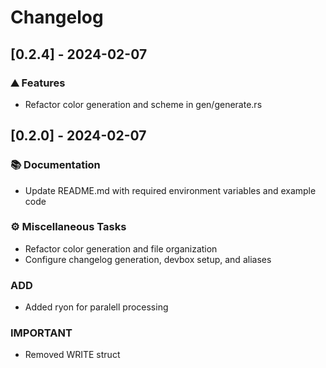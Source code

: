 # Changelog

## [0.2.4] - 2024-02-07

### <!-- 0 -->⛰️  Features

- Refactor color generation and scheme in gen/generate.rs

## [0.2.0] - 2024-02-07

### <!-- 3 -->📚 Documentation

- Update README.md with required environment variables and example code

### <!-- 7 -->⚙️ Miscellaneous Tasks

- Refactor color generation and file organization
- Configure changelog generation, devbox setup, and aliases

### ADD

- Added ryon for paralell processing

### IMPORTANT

- Removed WRITE struct

<!-- WARP -->
